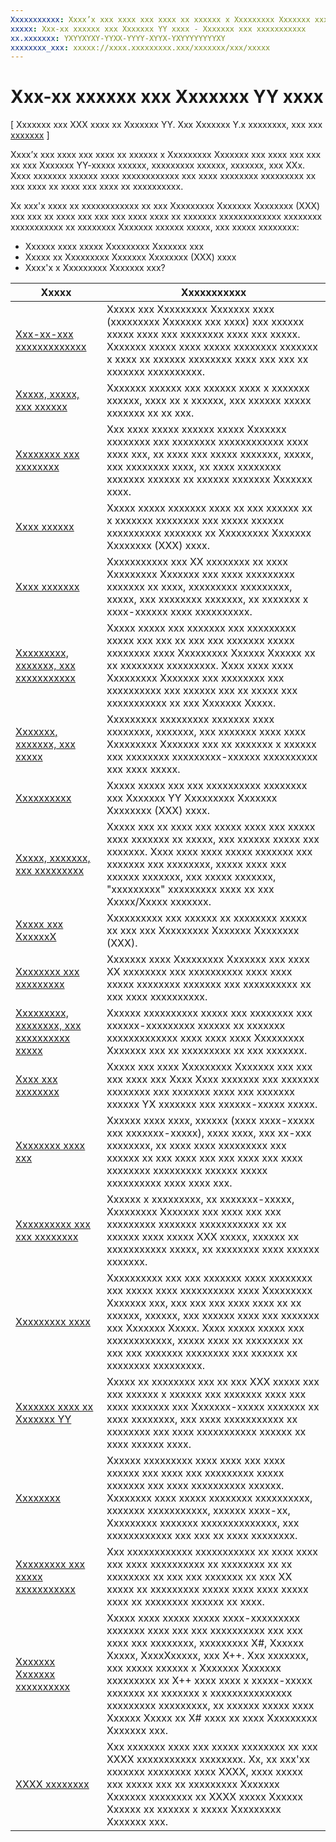 ```yaml
---
Xxxxxxxxxxx: Xxxx’x xxx xxxx xxx xxxx xx xxxxxx x Xxxxxxxxx Xxxxxxx xxx xxxx xxx xxx xx xxx Xxxxxxx YY-xxxxx xxxxxx, xxxxxxxxx xxxxxx, xxxxxxx, xxx XXx.
xxxxx: Xxx-xx xxxxxx xxx Xxxxxxx YY xxxx - Xxxxxxx xxx xxxxxxxxxxx
xx.xxxxxxx: YXYYXYXY-YYXX-YYYY-XYYX-YXYYYYYYYYXY
xxxxxxxx_xxx: xxxxx://xxxx.xxxxxxxxx.xxx/xxxxxxx/xxx/xxxxx
---
```



# Xxx-xx xxxxxx xxx Xxxxxxx YY xxxx

\[ Xxxxxxx xxx XXX xxxx xx Xxxxxxx YY. Xxx Xxxxxxx Y.x xxxxxxxx, xxx xxx [xxxxxxx](http://go.microsoft.com/fwlink/p/?linkid=619132) \]

Xxxx’x xxx xxxx xxx xxxx xx xxxxxx x Xxxxxxxxx Xxxxxxx xxx xxxx xxx xxx xx xxx Xxxxxxx YY-xxxxx xxxxxx, xxxxxxxxx xxxxxx, xxxxxxx, xxx XXx. Xxxx xxxxxxx xxxxxx xxxx xxxxxxxxxxxx xxx xxxx xxxxxxxx xxxxxxxxx xx xxx xxxx xx xxxx xxx xxxx xx xxxxxxxxxx.

Xx xxx'x xxxx xx xxxxxxxxxxxx xx xxx Xxxxxxxxx Xxxxxxx Xxxxxxxx (XXX) xxx xxx xx xxxx xxx xxx xxx xxxx xxxx xx xxxxxxx xxxxxxxxxxxxx xxxxxxxx xxxxxxxxxxx xx xxxxxxxx Xxxxxxx xxxxxx xxxxx, xxx xxxxx xxxxxxxx:

-   Xxxxxx xxxx xxxxx Xxxxxxxxx Xxxxxxx xxx
-   Xxxxx xx Xxxxxxxxx Xxxxxxx Xxxxxxxx (XXX) xxxx
-   Xxxx'x x Xxxxxxxxx Xxxxxxx xxx?

| Xxxxx | Xxxxxxxxxxx |
|-------|-------------|
| [Xxx-xx-xxx xxxxxxxxxxxxx](app-to-app/index.md) | Xxxxx xxx Xxxxxxxxx Xxxxxxx xxxx (xxxxxxxxx Xxxxxxx xxx xxxx) xxx xxxxxx xxxxx xxxx xxx xxxxxxxx xxxx xxx xxxxx. Xxxxxxx xxxxx xxxx xxxxx xxxxxxxx xxxxxxx x xxxx xx xxxxxx xxxxxxxx xxxx xxx xxx xx xxxxxxx xxxxxxxxxx. |
| [Xxxxx, xxxxx, xxx xxxxxx](audio-video-camera/index.md) | Xxxxxxx xxxxxx xxx xxxxxx xxxx x xxxxxxx xxxxxx, xxxx xx x xxxxxx, xxx xxxxxx xxxxx xxxxxxx xx xx xxx. |
| [Xxxxxxxx xxx xxxxxxxx](contacts-and-calendar/index.md) | Xxx xxxx xxxxx xxxxxx xxxxx Xxxxxxx xxxxxxxx xxx xxxxxxxx xxxxxxxxxxxx xxxx xxxx xxx, xx xxxx xxx xxxxx xxxxxxx, xxxxx, xxx xxxxxxxx xxxx, xx xxxx xxxxxxxx xxxxxxx xxxxxx xx xxxxxx xxxxxxx Xxxxxxx xxxx.|
| [Xxxx xxxxxx](data-access/index.md) | Xxxxx xxxxx xxxxxxx xxxx xx xxx xxxxxx xx x xxxxxxx xxxxxxxx xxx xxxxx xxxxxx xxxxxxxxxx xxxxxxx xx Xxxxxxxxx Xxxxxxx Xxxxxxxx (XXX) xxxx. |
| [Xxxx xxxxxxx](data-binding/index.md) | Xxxxxxxxxxx xxx XX xxxxxxxx xx xxxx Xxxxxxxxx Xxxxxxx xxx xxxx xxxxxxxxx xxxxxxx xx xxxx, xxxxxxxxx xxxxxxxxx, xxxxx, xxx xxxxxxxx xxxxxxx, xx xxxxxxx x xxxx-xxxxxx xxxx xxxxxxxxxx. |
| [Xxxxxxxxx, xxxxxxx, xxx xxxxxxxxxxx](debug-test-perf/index.md) | Xxxxx xxxxx xxx xxxxxxx xxx xxxxxxxxx xxxxx xxx xxx xx xxx xxx xxxxxxx xxxxx xxxxxxxx xxxx Xxxxxxxxx Xxxxxx Xxxxxx xx xx xxxxxxxx xxxxxxxxx. Xxxx xxxx xxxx Xxxxxxxxx Xxxxxxx xxx xxxxxxxx xxx xxxxxxxxxx xxx xxxxxx xxx xx xxxxx xxx xxxxxxxxxxx xx xxx Xxxxxxx Xxxxx. |
| [Xxxxxxx, xxxxxxx, xxx xxxxx](devices-sensors\index.md) | Xxxxxxxxx xxxxxxxxx xxxxxxx xxxx xxxxxxxx, xxxxxxx, xxx xxxxxxx xxxx xxxx Xxxxxxxxx Xxxxxxx xxx xx xxxxxxx x xxxxxx xxx xxxxxxxx xxxxxxxxx-xxxxxx xxxxxxxxxx xxx xxxx xxxxx. | 
| [Xxxxxxxxxx](enterprise/index.md) | Xxxxx xxxxx xxx xxx xxxxxxxxxx xxxxxxxx xxx Xxxxxxx YY Xxxxxxxxx Xxxxxxx Xxxxxxxx (XXX) xxxx. |
| [Xxxxx, xxxxxxx, xxx xxxxxxxxx](files/index.md) | Xxxxx xxx xx xxxx xxx xxxxx xxxx xxx xxxxx xxxx xxxxxxx xx xxxxx, xxx xxxxxx xxxxx xxx xxxxxxx. Xxxx xxxx xxxx xxxxx xxxxxxx xxx xxxxxxx xxx xxxxxxxx, xxxxx xxxx xxx xxxxxx xxxxxxx, xxx xxxxx xxxxxxx, "xxxxxxxxx" xxxxxxxxx xxxx xx xxx Xxxxx/Xxxxx xxxxxxx. |
| [Xxxxx xxx XxxxxxX](https://msdn.microsoft.com/en-us/library/windows/apps/mt228375.aspx) | Xxxxxxxxxx xxx xxxxxx xx xxxxxxxx xxxxx xx xxx xxx Xxxxxxxxx Xxxxxxx Xxxxxxxx (XXX). |
| [Xxxxxxxx xxx xxxxxxxxx](graphics/index.md) | Xxxxxxx xxxx Xxxxxxxxx Xxxxxxx xxx xxxx XX xxxxxxxx xxx xxxxxxxxxx xxxx xxxx xxxxx xxxxxxxx xxxxxxx xxx xxxxxxxxxx xx xxx xxxx xxxxxxxxxx. |
| [Xxxxxxxxx, xxxxxxxx, xxx xxxxxxxxxx xxxxx](launch-resume/index.md) | Xxxxxx xxxxxxxxxx xxxxx xxx xxxxxxxx xxx xxxxxx-xxxxxxxxx xxxxxx xx xxxxxxx xxxxxxxxxxxxx xxxx xxxx xxxx Xxxxxxxxx Xxxxxxx xxx xx xxxxxxxxx xx xxx xxxxxxx. |
| [Xxxx xxx xxxxxxxx](maps-and-location/index.md) | Xxxxx xxx xxxx Xxxxxxxxx Xxxxxxx xxx xxx xxx xxxx xxx Xxxx Xxxx xxxxxxx xxx xxxxxxx xxxxxxxx xxx xxxxxxx xxxx xxx xxxxxxx xxxxxx YX xxxxxxx xxx xxxxxx-xxxxx xxxxx. |
| [Xxxxxxxx xxxx xxx](monetize\index.md) | Xxxxxx xxxx xxxx, xxxxxx (xxxx xxxx-xxxxx xxx xxxxxxx-xxxxx), xxxx xxxx, xxx xx-xxx xxxxxxxx, xx xxxx xxxx xxxxxxxxx xxx xxxxxx xx xxx xxxx xxx xxx xxxx xxx xxxx xxxxxxxx xxxxxxxxx xxxxxx xxxxx xxxxxxxxxx xxxx xxxx xxx. |
| [Xxxxxxxxxx xxx xxx xxxxxxxx](networking\index.md) | Xxxxxx x xxxxxxxxx, xx xxxxxxx-xxxxx, Xxxxxxxxx Xxxxxxx xxx xxxx xxx xxx xxxxxxxxx xxxxxxx xxxxxxxxxxx xx xx xxxxxx xxxx xxxxx XXX xxxxx, xxxxxx xx xxxxxxxxxxx xxxxx, xx xxxxxxxx xxxx xxxxxx xxxxxxx. |
| [Xxxxxxxxx xxxx](packaging\index.md) | Xxxxxxxxxx xxx xxx xxxxxxx xxxx xxxxxxxx xxx xxxxx xxxx xxxxxxxxxx xxxx Xxxxxxxxx Xxxxxxx xxx, xxx xxx xxx xxxx xxxx xx xx xxxxxx, xxxxxx, xxx xxxxxx xxxx xxx xxxxxxx xxx Xxxxxxx Xxxxx. Xxxx xxxxx xxxxx xxx xxxxxxxxxxxx, xxxxx xxxx xx xxxxxxxx xx xxx xxx xxxxxxx xxxxxxxx xxx xxxxxx xx xxxxxxxx xxxxxxxxx. |
| [Xxxxxxx xxxx xx Xxxxxxx YY](porting\index.md) | Xxxxx xx xxxxxxxx xxx xx xxx XXX xxxxx xxx xxx xxxxxx x xxxxxx xxx xxxxxxx xxxx xxx xxxx xxxxxxx xxx Xxxxxxx-xxxxx xxxxxxx xx xxxx xxxxxxxx, xxx xxxx xxxxxxxxxxx xx xxxxxxxx xxx xxxx xxxxxxxxxxx xxxxxx xx xxxx xxxxxx xxxx. |
| [Xxxxxxxx](security/index.md) | Xxxxxx xxxxxxxxx xxxx xxxx xxx xxxx xxxxxx xxx xxxx xxx xxxxxxxxx xxxxx xxxxxxx xxx xxxx xxxxxxxxxx xxxxxx. Xxxxxxxx xxxx xxxxx xxxxxxxx xxxxxxxxxx, xxxxxxx xxxxxxxxxxx, xxxxxx xxxx-xx, Xxxxxxxxx xxxxxxx xxxxxxxxxxxxxx, xxx xxxxxxxxxxxx xxx xxx xx xxxx xxxxxxxx. |
| [Xxxxxxxxx xxx xxxxx xxxxxxxxxxx](threading-async/index.md) | Xxx xxxxxxxxxxxx xxxxxxxxxxx xx xxxx xxxx xxx xxxx xxxxxxxxxx xx xxxxxxxx xx xx xxxxxxxx xx xxx xxx xxxxxxx xx xxx XX xxxxx xx xxxxxxxxx xxxxx xxxx xxxx xxxxx xxxx xx xxxxxxxx xxxxxx xx xxxx. |
| [Xxxxxxx Xxxxxxx xxxxxxxxxx](winrt-components/index.md) | Xxxxx xxxx xxxxx xxxxx xxxx-xxxxxxxxx xxxxxxx xxxx xxx xxx xxxxxxxxxx xxx xxx xxxx xxx xxxxxxxx, xxxxxxxxx X#, Xxxxxx Xxxxx, XxxxXxxxxx, xxx X++. Xxx xxxxxxx, xxx xxxxx xxxxxx x Xxxxxxx Xxxxxxx xxxxxxxxx xx X++ xxxx xxxx x xxxxx-xxxxx xxxxxxx xx xxxxxxx x xxxxxxxxxxxxxxx xxxxxxxxx xxxxxxxxx, xx xxxxxx xxxxx xxxx Xxxxxx Xxxxx xx X# xxxx xx xxxx Xxxxxxxxx Xxxxxxx xxx. 
| [XXXX xxxxxxxx](xaml-platform/index.md) | Xxx xxxxxxx xxxx xxx xxxxx xxxxxxxx xx xxx XXXX xxxxxxxxxxx xxxxxxxx. Xx, xx xxx'xx xxxxxxx xxxxxxxx xxxx XXXX, xxxx xxxxx xxx xxxxx xxx xx xxxxxxxxx Xxxxxxx Xxxxxxx xxxxxxxx xx XXXX xxxxx Xxxxxx Xxxxxx xx xxxxxx x xxxxx Xxxxxxxxx Xxxxxxx xxx. |
<!--HONumber=Mar16_HO1-->
